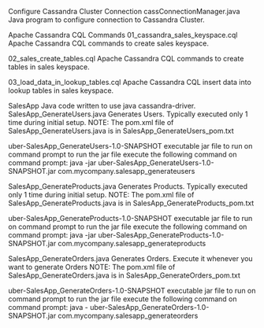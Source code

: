 Configure Cassandra Cluster Connection
cassConnectionManager.java Java program to configure connection to Cassandra Cluster.

Apache Cassandra CQL Commands
01_cassandra_sales_keyspace.cql Apache Cassandra CQL commands to create sales keyspace.

02_sales_create_tables.cql Apache Cassandra CQL commands to create tables in sales keyspace.

03_load_data_in_lookup_tables.cql Apache Cassandra CQL insert data into lookup tables in sales keyspace.


SalesApp Java code written to use java cassandra-driver.
SalesApp_GenerateUsers.java Generates Users. Typically executed only 1 time during initial setup.
NOTE: The pom.xml file of SalesApp_GenerateUsers.java is in SalesApp_GenerateUsers_pom.txt
 
uber-SalesApp_GenerateUsers-1.0-SNAPSHOT
executable jar file to run on command prompt
to run the jar file execute the following command on command prompt:
java -jar uber-SalesApp_GenerateUsers-1.0-SNAPSHOT.jar com.mycompany.salesapp_generateusers

SalesApp_GenerateProducts.java Generates Products. Typically executed only 1 time during initial setup. 
NOTE: The pom.xml file of SalesApp_GenerateProducts.java is in SalesApp_GenerateProducts_pom.txt

uber-SalesApp_GenerateProducts-1.0-SNAPSHOT
executable jar file to run on command prompt
to run the jar file execute the following command on command prompt:
java -jar uber-SalesApp_GenerateProducts-1.0-SNAPSHOT.jar com.mycompany.salesapp_generateproducts

SalesApp_GenerateOrders.java Generates Orders. Execute it whenever you want to generate Orders 
NOTE: The pom.xml file of SalesApp_GenerateOrders.java is in SalesApp_GenerateOrders_pom.txt

uber-SalesApp_GenerateOrders-1.0-SNAPSHOT
executable jar file to run on command prompt
to run the jar file execute the following command on command prompt:
java - uber-SalesApp_GenerateOrders-1.0-SNAPSHOT.jar com.mycompany.salesapp_generateorders
